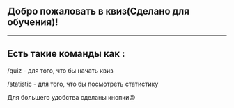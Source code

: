 Добро пожаловать в квиз(Сделано для обучения)!
-
-----

Есть такие команды как :
--
/quiz - для того, что бы начать квиз 

/statistic - для того, что бы посмотреть статистику

Для большего удобства сделаны кнопки😉
